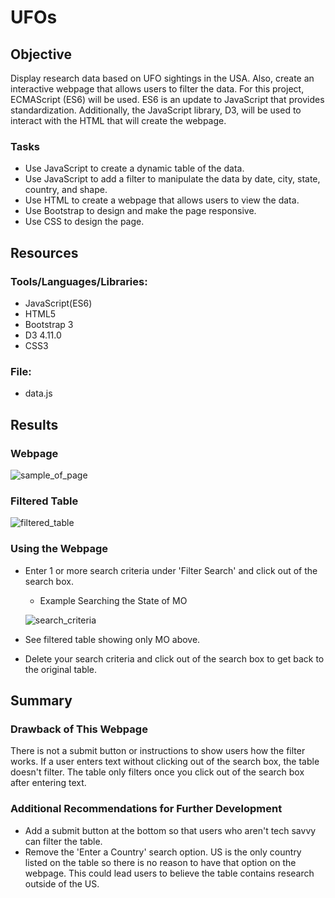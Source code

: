 # UFOs

## Objective
Display research data based on UFO sightings in the USA. Also, create an interactive webpage that allows users to filter the data.  For this project, ECMAScript (ES6) will be used.  ES6 is an update to JavaScript that provides standardization.   Additionally, the JavaScript library, D3, will be used to interact with the HTML that will create the webpage.

### Tasks

- Use JavaScript to create a dynamic table of the data.
- Use JavaScript to add a filter to manipulate the data by date, city, state, country, and shape.
- Use HTML to create a webpage that allows users to view the data.
- Use Bootstrap to design and make the page responsive.
- Use CSS to design the page.


## Resources

### Tools/Languages/Libraries:

- JavaScript(ES6)
- HTML5
- Bootstrap 3
- D3 4.11.0
- CSS3

### File:
- data.js


## Results

### Webpage
![sample_of_page](https://user-images.githubusercontent.com/33010018/156904598-1381e73e-4c42-49d3-9984-4a97dc9fbc85.png)

### Filtered Table
![filtered_table](https://user-images.githubusercontent.com/33010018/156904605-15f039ee-28a3-4832-a994-70d52e917775.png)

### Using the Webpage
- Enter 1 or more search criteria under 'Filter Search' and click out of the search box.
    - Example Searching the State of MO
    
    ![search_criteria](https://user-images.githubusercontent.com/33010018/156904619-30a6a30c-83cf-4e92-a1ab-878c9c10be29.png)
- See filtered table showing only MO above.
- Delete your search criteria and click out of the search box to get back to the original table.


## Summary
### Drawback of This Webpage
There is not a submit button or instructions to show users how the filter works.  If a user enters text without clicking out of the search box, the table doesn't filter.  The table only filters once you click out of the search box after entering text.


### Additional Recommendations for Further Development
- Add a submit button at the bottom so that users who aren't tech savvy can filter the table.
- Remove the 'Enter a Country' search option.  US is the only country listed on the table so there is no reason to have that option on the webpage.  This could lead users to believe the table contains research outside of the US.
